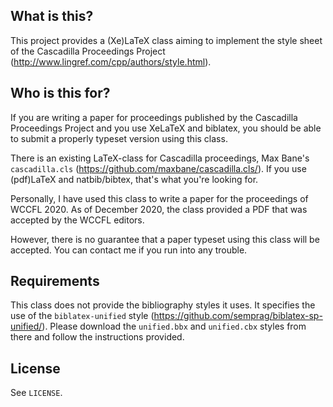## What is this?

This project provides a (Xe)LaTeX class aiming to implement the style sheet of
the Cascadilla Proceedings Project
(http://www.lingref.com/cpp/authors/style.html).

## Who is this for?

If you are writing a paper for proceedings published by the Cascadilla
Proceedings Project and you use XeLaTeX and biblatex, you should be able to
submit a properly typeset version using this class.

There is an existing LaTeX-class for Cascadilla proceedings, Max Bane's
`cascadilla.cls` (https://github.com/maxbane/cascadilla.cls/). If you
use (pdf)LaTeX and natbib/bibtex, that's what you're looking for.

Personally, I have used this class to write a paper for the proceedings of
WCCFL 2020. As of December 2020, the class provided a PDF that was accepted by
the WCCFL editors. 

However, there is no guarantee that a paper typeset using this class will be
accepted. You can contact me if you run into any trouble.

## Requirements

This class does not provide the bibliography styles it uses. It specifies the
use of the `biblatex-unified` style
(https://github.com/semprag/biblatex-sp-unified/). Please download the
`unified.bbx` and `unified.cbx` styles from there and follow the instructions
provided.

## License

See `LICENSE`.
